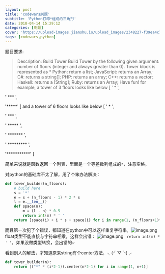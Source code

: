 ```yaml
---
layout: post
title: 'codewars刷题'
subtitle: 'Python打印*组成的三角形'
date: 2018-04-14 15:29:12
categories: [刷题]
cover: 'https://upload-images.jianshu.io/upload_images/2348227-f39ea4c7c14d49ca.jpg'
tags: [codewars,python]
---
```


题目要求:
>Description:
Build Tower
Build Tower by the following given argument:
number of floors (integer and always greater than 0).
Tower block is represented as *
Python: return a list;
JavaScript: returns an Array;
C#: returns a string[];
PHP: returns an array;
C++: returns a vector<string>;
Haskell: returns a [String];
Ruby: returns an Array;
Have fun!
for example, a tower of 3 floors looks like below
[
  '  *  ', 
  
  ' *** ', 
  
  '*****'
]
and a tower of 6 floors looks like below
[
  '     *     ', 
  
  '    ***    ', 
  
  '   *****   ', 
  
  '  *******  ', 
  
  ' ********* ', 
  
  '***********'
]

简单来说就是函数返回一个列表，里面是一个等差数列组成的`*`，注意空格。

对python的基础库不太了解，用了个笨办法解决：

```python
def tower_builder(n_floors):
    # build here
    s = '*'
    e = s + (n_floors - 1) * 2 * s
    l = e.__len__()
    def space(n):
        m = (l - n) * 0.5
        return int(m) * ' '
    return [space(i) + i * s + space(i) for i in range(1, (n_floors+1)*2-1, 2)]
```
而且第一次犯了个错误，都知道在python中可以这样重复字符串，![image.png](https://upload-images.jianshu.io/upload_images/2348227-5877887212e789a4.png?imageMogr2/auto-orient/strip%7CimageView2/2/w/1240)
float类型不能直接与字符串相乘，这样会出错：
![image.png](https://upload-images.jianshu.io/upload_images/2348227-2090032ca2f2d873.png?imageMogr2/auto-orient/strip%7CimageView2/2/w/1240)
` return int(m) * ' '`，如果没做类型转换，会出错的~

看到别人的解法，才知道原来string有个center方法，╮(╯▽╰)╭

```python
def tower_builder(n):
    return [("*" * (i*2-1)).center(n*2-1) for i in range(1, n+1)]
```
